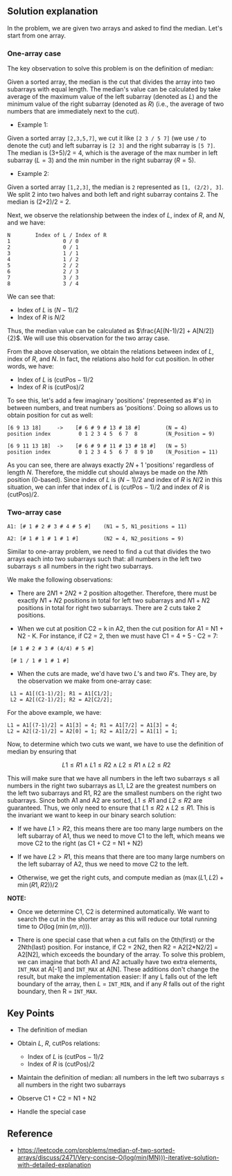 ## Solution explanation

In the problem, we are given two arrays and asked to find the median. Let's start from one array.

### One-array case

The key observation to solve this problem is on the definition of median:

Given a sorted array, the median is the cut that divides the array into two subarrays with equal length. The median's value
can be calculated by take average of the maximum value of the left subarray (denoted as $L$)
and the minimum value of the right subarray (denoted as $R$)
(i.e., the average of two numbers that are immediately next to the cut).

- Example 1:

Given a sorted array `[2,3,5,7]`, we cut it like `[2 3 / 5 7]` (we use `/` to denote the cut) and left subarray is
`[2 3]` and the right subarray is `[5 7]`. The median is (3+5)/2 = 4, which is the average of the max number in left
subarray ($L=3$) and the min number in the right subarray ($R=5$).

- Example 2:

Given a sorted array `[1,2,3]`, the median is `2` represented as `[1, (2/2), 3]`. We split 2 into two halves and
both left and right subarray contains 2. The median is (2+2)/2 = 2.

Next, we observe the relationship between the index of $L$, index of $R$, and $N$, and we have:

```
N        Index of L / Index of R
1                 0 / 0
2                 0 / 1
3                 1 / 1
4                 1 / 2
5                 2 / 2
6                 2 / 3
7                 3 / 3
8                 3 / 4
```

We can see that:

- Index of $L$ is $(N-1)/2$
- Index of $R$ is $N/2$

Thus, the median value can be calculated as $\frac{A[(N-1)/2] + A[N/2]}{2}$. We will use this observation for the two
array case.

From the above observation, we obtain the relations between index of $L$, index of $R$, and $N$. In fact, the relations
also hold for cut position. In other words, we have:

- Index of $L$ is $(\text{cutPos} - 1)/2$
- Index of $R$ is $(\text{cutPos})/2$

To see this, let's add a few imaginary 'positions' (represented as #'s) in between numbers, and treat numbers as 'positions'.
Doing so allows us to obtain position for cut as well:

```
[6 9 13 18]     ->    [# 6 # 9 # 13 # 18 #]        (N = 4)
position index         0 1 2 3 4 5  6 7  8         (N_Position = 9)

[6 9 11 13 18]  ->    [# 6 # 9 # 11 # 13 # 18 #]   (N = 5)
position index         0 1 2 3 4 5  6 7  8 9 10    (N_Position = 11)
```

As you can see, there are always exactly $2N+1$ 'positions' regardless of length $N$. Therefore,
the middle cut should always be made on the $N$th position (0-based). Since index of $L$ is
$(N-1)/2$ and index of $R$ is $N/2$ in this situation, we can infer that
index of $L$ is $(\text{cutPos} - 1)/2$ and index of $R$ is $(\text{cutPos})/2$.


### Two-array case

```
A1: [# 1 # 2 # 3 # 4 # 5 #]    (N1 = 5, N1_positions = 11)

A2: [# 1 # 1 # 1 # 1 #]        (N2 = 4, N2_positions = 9)
```

Similar to one-array problem, we need to find a cut that divides the two arrays each into two subarrays such that:
all numbers in the left two subarrays $\le$ all numbers in the right two subarrays.

We make the following observations:

- There are $2N1+2N2+2$ position altogether. Therefore, there must be exactly
$N1+N2$ positions in total for left two subarrays and $N1 + N2$ positions in total
for right two subarrays. There are 2 cuts take 2 positions.

- When we cut at position C2 = k in A2, then the cut position for A1 = N1 + N2 - K. For instance,
if C2 = 2, then we must have C1 = 4 + 5 - C2 = 7:

```
 [# 1 # 2 # 3 # (4/4) # 5 #]

 [# 1 / 1 # 1 # 1 #]
```

- When the cuts are made, we'd have two $L$'s and two $R$'s. They are, by the observation we make from one-array case:

```
 L1 = A1[(C1-1)/2]; R1 = A1[C1/2];
 L2 = A2[(C2-1)/2]; R2 = A2[C2/2];
```

For the above example, we have:

```
L1 = A1[(7-1)/2] = A1[3] = 4; R1 = A1[7/2] = A1[3] = 4;
L2 = A2[(2-1)/2] = A2[0] = 1; R2 = A1[2/2] = A1[1] = 1;
```

Now, to determine which two cuts we want, we have to use the definition of median by ensuring that

$$L1 \le R1 \land L1 \le R2 \land L2 \le R1 \land L2 \le R2$$

This will make sure that we have all numbers in the left two subarrays $\le$ all numbers in the right two subarrays
as L1, L2 are the greatest numbers on the left two subarrays and R1, R2 are the smallest numbers on the right two subarrays.
Since both A1 and A2 are sorted, $L1 \le R1$ and $L2 \le R2$ are guaranteed. Thus, we only need to ensure that
$L1 \le R2 \land L2 \le R1$. This is the invariant we want to keep in our binary search solution:

- If we have $L1 > R2$, this means there are too many large numbers on the left subarray of A1, thus we need to move C1 to
the left, which means we move C2 to the right (as C1 + C2 = N1 + N2)

- If we have $L2 > R1$, this means that there are too many large numbers on the left subarray of A2, thus we need to move
C2 to the left.

- Otherwise, we get the right cuts, and compute median as $(\max(L1,L2) + \min(R1,R2))/2$

**NOTE:**

- Once we determine C1, C2 is determined automatically. We want to search the cut in the shorter array as this will reduce
our total running time to $O(\log(\min(m,n)))$.

- There is one special case that when a cut falls on the 0th(first) or the 2Nth(last) position. For instance,
if C2 = 2N2, then R2 = A2[2*N2/2] = A2[N2], which exceeds the boundary of the array.
To solve this problem, we can imagine that both A1 and A2 actually have two extra elements,
`INT_MAX` at A[-1] and `INT_MAX` at A[N]. These additions don't change the result,
but make the implementation easier: If any L falls out of the left boundary of the array,
then $L$ = `INT_MIN`, and if any $R$ falls out of the right boundary, then R = `INT_MAX`.

## Key Points

- The definition of median

- Obtain $L$, $R$, cutPos relations:

    - Index of $L$ is $(\text{cutPos} - 1)/2$
    - Index of $R$ is $(\text{cutPos})/2$

- Maintain the definition of median: all numbers in the left two subarrays $\le$ all numbers in the right two subarrays

- Observe C1 + C2 = N1 + N2

- Handle the special case

## Reference

- https://leetcode.com/problems/median-of-two-sorted-arrays/discuss/2471/Very-concise-O(log(min(MN)))-iterative-solution-with-detailed-explanation